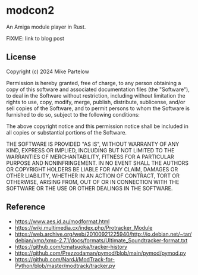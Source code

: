 # modcon2

An Amiga module player in Rust.

FIXME: link to blog post

## License

Copyright (c) 2024 Mike Partelow

Permission is hereby granted, free of charge, to any person obtaining a copy of this software and associated documentation files (the "Software"), to deal in the Software without restriction, including without limitation the rights to use, copy, modify, merge, publish, distribute, sublicense, and/or sell copies of the Software, and to permit persons to whom the Software is furnished to do so, subject to the following conditions:

The above copyright notice and this permission notice shall be included in all copies or substantial portions of the Software.

THE SOFTWARE IS PROVIDED "AS IS", WITHOUT WARRANTY OF ANY KIND, EXPRESS OR IMPLIED, INCLUDING BUT NOT LIMITED TO THE WARRANTIES OF MERCHANTABILITY, FITNESS FOR A PARTICULAR PURPOSE AND NONINFRINGEMENT. IN NO EVENT SHALL THE AUTHORS OR COPYRIGHT HOLDERS BE LIABLE FOR ANY CLAIM, DAMAGES OR OTHER LIABILITY, WHETHER IN AN ACTION OF CONTRACT, TORT OR OTHERWISE, ARISING FROM, OUT OF OR IN CONNECTION WITH THE SOFTWARE OR THE USE OR OTHER DEALINGS IN THE SOFTWARE.


## Reference

- https://www.aes.id.au/modformat.html
- https://wiki.multimedia.cx/index.php/Protracker_Module
- https://web.archive.org/web/20100921225940/http://io.debian.net/~tar/debian/xmp/xmp-2.7.1/docs/formats/Ultimate_Soundtracker-format.txt
- https://github.com/cmatsuoka/tracker-history
- https://github.com/Prezzodaman/pymod/blob/main/pymod/pymod.py
- https://github.com/NardJ/ModTrack-for-Python/blob/master/modtrack/tracker.py
